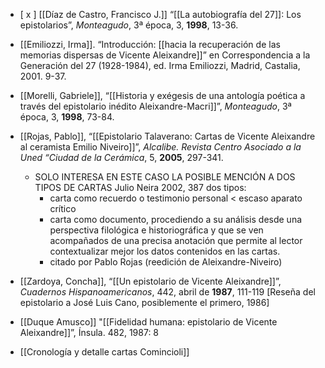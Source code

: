           
- [ x ] [[Díaz de Castro, Francisco J.]] “[[La autobiografía del 27]]: Los epistolarios”, _Monteagudo_, 3ª época, 3, **1998**, 13-36.

- [[Emiliozzi, Irma]]. “Introducción: [[hacia la recuperación de las memorias dispersas de Vicente Aleixandre]]” en Correspondencia a la Generación del 27 (1928-1984), ed. Irma Emiliozzi, Madrid, Castalia, 2001. 9-37.

- [[Morelli, Gabriele]], “[[Historia y exégesis de una antología poética a través del epistolario inédito Aleixandre-Macri]]”, _Monteagudo_, 3ª época, 3, **1998**, 73-84.

- [[Rojas, Pablo]], “[[Epistolario Talaverano: Cartas de Vicente Aleixandre al ceramista Emilio Niveiro]]”, _Alcalibe. Revista Centro Asociado a la Uned “Ciudad de la Cerámica_, 5, **2005**, 297-341.
	- SOLO INTERESA EN ESTE CASO LA POSIBLE MENCIÓN A DOS TIPOS DE CARTAS Julio Neira 2002, 387 dos tipos:
		- carta como recuerdo o testimonio personal < escaso aparato crítico
		- carta como documento, procediendo a su análisis desde una perspectiva filológica e historiográfica y que se ven acompañados de una precisa anotación que permite al lector contextualizar mejor los datos contenidos en las cartas.
		- citado por Pablo Rojas (reedición de Aleixandre-Niveiro)

- [[Zardoya, Concha]], “[[Un epistolario de Vicente Aleixandre]]”, _Cuadernos Hispanoamericanos_, 442, abril de **1987**, 111-119 \[Reseña del epistolario a José Luis Cano, posiblemente el primero, 1986\]
- [[Duque Amusco]] "[[Fidelidad humana: epistolario de Vicente Aleixandre]]”, Ínsula. 482, 1987: 8
- [[Cronología y detalle cartas Comincioli]]